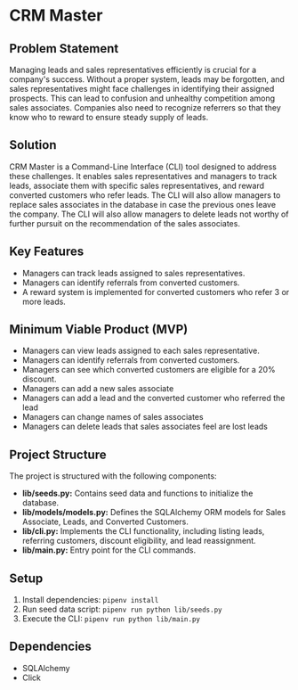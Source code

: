 # CRM Master

## Problem Statement

Managing leads and sales representatives efficiently is crucial for a company's success. Without a proper system, leads may be forgotten, and sales representatives might face challenges in identifying their assigned prospects. This can lead to confusion and unhealthy competition among sales associates. Companies also need to recognize referrers so that they know who to reward to ensure steady supply of leads.

## Solution

CRM Master is a Command-Line Interface (CLI) tool designed to address these challenges. It enables sales representatives and managers to track leads, associate them with specific sales representatives, and reward converted customers who refer leads. The CLI will also allow managers to replace sales associates in the database in case the previous ones leave the company. The CLI will also allow managers to delete leads not worthy of further pursuit on the recommendation of the sales associates. 

## Key Features

- Managers can track leads assigned to sales representatives.
- Managers can identify referrals from converted customers.
- A reward system is implemented for converted customers who refer 3 or more leads.

## Minimum Viable Product (MVP)

- Managers can view leads assigned to each sales representative.
- Managers can identify referrals from converted customers.
- Managers can see which converted customers are eligible for a 20% discount.
- Managers can add a new sales associate
- Managers can add a lead and the converted customer who referred the lead
- Managers can change names of sales associates
- Managers can delete leads that sales associates feel are lost leads

## Project Structure

The project is structured with the following components:

- **lib/seeds.py:** Contains seed data and functions to initialize the database.
- **lib/models/models.py:** Defines the SQLAlchemy ORM models for Sales Associate, Leads, and Converted Customers.
- **lib/cli.py:** Implements the CLI functionality, including listing leads, referring customers, discount eligibility, and lead reassignment.
- **lib/main.py:** Entry point for the CLI commands.

## Setup

1. Install dependencies: `pipenv install`
2. Run seed data script: `pipenv run python lib/seeds.py`
3. Execute the CLI: `pipenv run python lib/main.py`

## Dependencies

- SQLAlchemy
- Click

